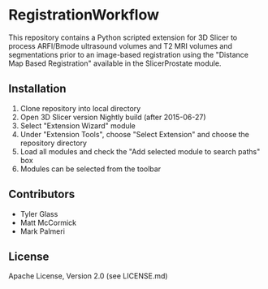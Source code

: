 RegistrationWorkflow
====================

This repository contains a Python scripted extension for 3D Slicer to process
ARFI/Bmode ultrasound volumes and T2 MRI volumes and segmentations prior to an
image-based registration using the "Distance Map Based Registration" available
in the SlicerProstate module.  

Installation
------------
1. Clone repository into local directory 
2. Open 3D Slicer version Nightly build (after 2015-06-27)
3. Select "Extension Wizard" module 
4. Under "Extension Tools", choose "Select Extension" and choose the repository directory
5. Load all modules and check the "Add selected module to search paths" box
6. Modules can be selected from the toolbar

Contributors
------------
* Tyler Glass
* Matt McCormick
* Mark Palmeri

License
-------
Apache License, Version 2.0 (see LICENSE.md)
